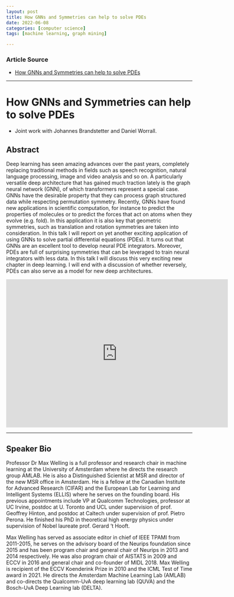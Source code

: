 ```yaml
---
layout: post
title: How GNNs and Symmetries can help to solve PDEs
date: 2022-06-08
categories: [computer science]
tags: [machine learning, graph mining]

---
```


### Article Source

* [How GNNs and Symmetries can help to solve PDEs](https://www.youtube.com/watch?v=A7ycVT7NK4c)


---

# How GNNs and Symmetries can help to solve PDEs


* Joint work with Johannes Brandstetter and Daniel Worrall.

## Abstract

Deep learning has seen amazing advances over the past years, completely replacing traditional methods in fields such as speech recognition, natural language processing, image and video analysis and so on. A particularly versatile deep architecture that has gained much traction lately is the graph neural network (GNN), of which transformers represent a special case. GNNs have the desirable property that they can process graph structured data while respecting permutation symmetry. Recently, GNNs have found new applications in scientific computation, for instance to predict the properties of molecules or to predict the forces that act on atoms when they evolve (e.g. fold). In this application it is also key that geometric symmetries, such as translation and rotation symmetries are taken into consideration. In this talk I will report on yet another exciting application of using GNNs to solve partial differential equations (PDEs). It turns out that GNNs are an excellent tool to develop neural PDE integrators. Moreover, PDEs are full of surprising symmetries that can be leveraged to train neural integrators with less data. In this talk I will discuss this very exciting new chapter in deep learning. I will end with a discussion of whether reversely, PDEs can also serve as a model for new deep architectures.


<iframe width="600" height="400" src="https://www.youtube.com/embed/A7ycVT7NK4c" title="YouTube video player" frameborder="0" allow="accelerometer; autoplay; clipboard-write; encrypted-media; gyroscope; picture-in-picture" allowfullscreen></iframe>


---

## Speaker Bio

Professor Dr Max Welling is a full professor and research chair in machine learning at the University of Amsterdam where he directs the research group AMLAB. He is also a Distinguished Scientist at MSR and director of the new MSR office in Amsterdam. He is a fellow at the Canadian Institute for Advanced Research (CIFAR) and the European Lab for Learning and Intelligent Systems (ELLIS) where he serves on the founding board. His previous appointments include VP at Qualcomm Technologies, professor at UC Irvine, postdoc at U. Toronto and UCL under supervision of prof. Geoffrey Hinton, and postdoc at Caltech under supervision of prof. Pietro Perona. He finished his PhD in theoretical high energy physics under supervision of Nobel laureate prof. Gerard ‘t Hooft.

Max Welling has served as associate editor in chief of IEEE TPAMI from 2011-2015, he serves on the advisory board of the Neurips foundation since 2015 and has been program chair and general chair of Neurips in 2013 and 2014 respectively. He was also program chair of AISTATS in 2009 and ECCV in 2016 and general chair and co-founder of MIDL 2018. Max Welling is recipient of the ECCV Koenderink Prize in 2010 and the ICML Test of Time award in 2021. He directs the Amsterdam Machine Learning Lab (AMLAB) and co-directs the Qualcomm-UvA deep learning lab (QUVA) and the Bosch-UvA Deep Learning lab (DELTA). 
